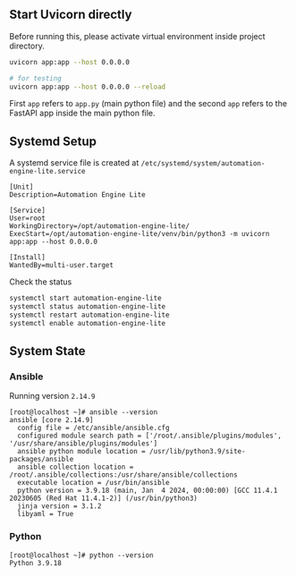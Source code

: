 ## Start Uvicorn directly

Before running this, please activate virtual environment inside project directory.

```bash
uvicorn app:app --host 0.0.0.0

# for testing
uvicorn app:app --host 0.0.0.0 --reload
```

First `app` refers to `app.py` (main python file) and the second `app` refers to the FastAPI app inside the main python file.

## Systemd Setup

A systemd service file is created at `/etc/systemd/system/automation-engine-lite.service`

```
[Unit]
Description=Automation Engine Lite

[Service]
User=root
WorkingDirectory=/opt/automation-engine-lite/
ExecStart=/opt/automation-engine-lite/venv/bin/python3 -m uvicorn app:app --host 0.0.0.0

[Install]
WantedBy=multi-user.target
```

Check the status

```bash
systemctl start automation-engine-lite
systemctl status automation-engine-lite
systemctl restart automation-engine-lite
systemctl enable automation-engine-lite
```

## System State

### Ansible

Running version `2.14.9`

```
[root@localhost ~]# ansible --version
ansible [core 2.14.9]
  config file = /etc/ansible/ansible.cfg
  configured module search path = ['/root/.ansible/plugins/modules', '/usr/share/ansible/plugins/modules']
  ansible python module location = /usr/lib/python3.9/site-packages/ansible
  ansible collection location = /root/.ansible/collections:/usr/share/ansible/collections
  executable location = /usr/bin/ansible
  python version = 3.9.18 (main, Jan  4 2024, 00:00:00) [GCC 11.4.1 20230605 (Red Hat 11.4.1-2)] (/usr/bin/python3)
  jinja version = 3.1.2
  libyaml = True
```

### Python

```
[root@localhost ~]# python --version
Python 3.9.18
```